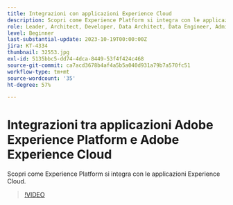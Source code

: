 ```yaml
---
title: Integrazioni con applicazioni Experience Cloud
description: Scopri come Experience Platform si integra con le applicazioni Experience Cloud.
role: Leader, Architect, Developer, Data Architect, Data Engineer, Admin, User
level: Beginner
last-substantial-update: 2023-10-19T00:00:00Z
jira: KT-4334
thumbnail: 32553.jpg
exl-id: 5135bbc5-dd74-4dca-8449-53f4f424c468
source-git-commit: ca7acd3678b4af4a5b5a040d931a79b7a570fc51
workflow-type: tm+mt
source-wordcount: '35'
ht-degree: 57%

---
```


# Integrazioni tra applicazioni Adobe Experience Platform e Adobe Experience Cloud

Scopri come Experience Platform si integra con le applicazioni Experience Cloud.

>[!VIDEO](https://video.tv.adobe.com/v/32553?learn=on)


